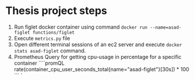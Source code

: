 # Thesis project steps

1. Run figlet docker container using command `docker run --name=asad-figlet functions/figlet`
2. Execute `metrics.py` file 
3. Open different terminal sessions of an ec2 server and execute `docker stats asad-figlet` command.
4. Prometheus Query for getting cpu-usage in percentage for a specific container ````promQL
rate(container_cpu_user_seconds_total{name="asad-figlet"}[30s]) * 100 ```
`
